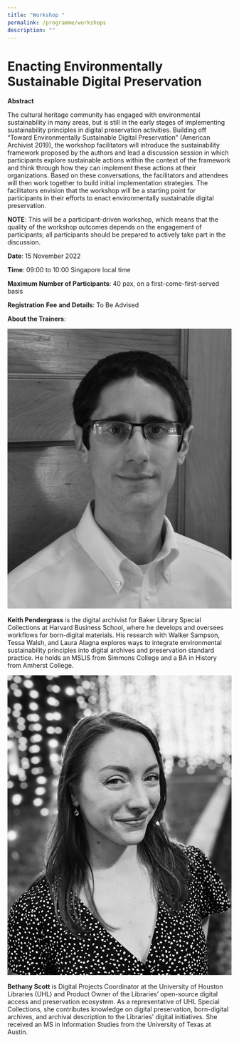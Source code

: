 ```yaml
---
title: "Workshop "
permalink: /programme/workshops
description: ""
---
```

# Enacting Environmentally Sustainable Digital Preservation

**Abstract**

The cultural heritage community has engaged with environmental sustainability in many areas, but is still in the early stages of implementing sustainability principles in digital preservation activities. Building off “Toward Environmentally Sustainable Digital Preservation” (American Archivist 2019), the workshop facilitators will introduce the sustainability framework proposed by the authors and lead a discussion session in which participants explore sustainable actions within the context of the framework and think through how they can implement these actions at their organizations. Based on these conversations, the facilitators and attendees will then work together to build initial implementation strategies. The facilitators envision that the workshop will be a starting point for participants in their efforts to enact environmentally sustainable digital preservation.

**NOTE**: This will be a participant-driven workshop, which means that the quality of the workshop outcomes depends on the engagement of participants; all participants should be prepared to actively take part in the discussion.

**Date**:
15 November 2022

**Time**: 
09:00 to 10:00 Singapore local time 

**Maximum Number of Participants**:
40 pax, on a first-come-first-served basis 

**Registration** **Fee** **and** **Details**: 
To Be Advised 

**About the Trainers**:

![](/images/Picture1_ws.jpg)

**Keith Pendergrass** is the digital archivist for Baker Library Special Collections at Harvard Business School, where he develops and oversees workflows for born-digital materials. His research with Walker Sampson, Tessa Walsh, and Laura Alagna explores ways to integrate environmental sustainability principles into digital archives and preservation standard practice. He holds an MSLIS from Simmons College and a BA in History from Amherst College.

![](/images/D1D92BE9-39C2-466A-886F-7E733E6DBA3B.jpeg)

**Bethany Scott** is Digital Projects Coordinator at the University of Houston Libraries (UHL) and Product Owner of the Libraries’ open-source digital access and preservation ecosystem. As a representative of UHL Special Collections, she contributes knowledge on digital preservation, born-digital archives, and archival description to the Libraries’ digital initiatives. She received an MS in Information Studies from the University of Texas at Austin.